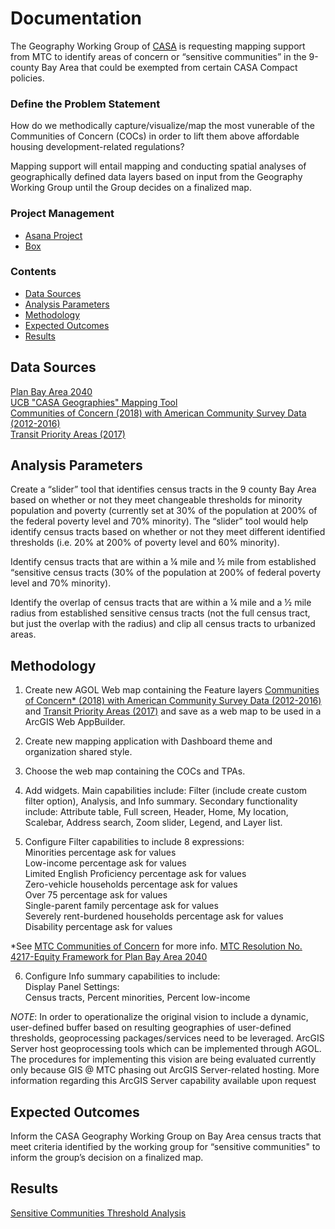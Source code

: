 # Documentation  

The Geography Working Group of [CASA](https://mtc.ca.gov/our-work/plans-projects/casa-committee-house-bay-area) is requesting mapping support from MTC to identify areas of concern or “sensitive communities” in the 9-county Bay Area that could be exempted from certain CASA Compact policies.  

### Define the Problem Statement  

How do we methodically capture/visualize/map the most vunerable of the Communities of Concern (COCs) in order to lift them above affordable housing development-related regulations?

Mapping support will entail mapping and conducting spatial analyses of geographically defined data layers based on input from the Geography Working Group until the Group decides on a finalized map.
  
### Project Management 

- [Asana Project](https://app.asana.com/0/inbox/797943099119524/840113458715896/840113458715905) 
- [Box](https://mtcdrive.box.com/s/mqgzpdqlfrofzdzkcmfx25b5pd6wx28p)

### Contents 

- [Data Sources](#data-sources)
- [Analysis Parameters](#analysis-parameters)
- [Methodology](#methodology)
- [Expected Outcomes](#expected-outcomes)
- [Results](#results)

## Data Sources  

[Plan Bay Area 2040](https://www.planbayarea.org/)  
[UCB "CASA Geographies" Mapping Tool](https://cci-displacement.carto.com/viz/d65da6ad-d32e-4500-99ca-f657286804ff/embed_map)  
[Communities of Concern (2018) with American Community Survey Data (2012-2016)](https://mtc.maps.arcgis.com/home/item.html?id=1501fe1552414d569ca747e0e23628ff)    
[Transit Priority Areas (2017)](https://mtc.maps.arcgis.com/home/item.html?id=d97b4f72543a40b2b85d59ac085e01a0)    


## Analysis Parameters  

Create a “slider” tool that identifies census tracts in the 9 county Bay Area based on whether or not they meet changeable thresholds for minority population and poverty (currently set at 30% of the population at 200% of the federal poverty level and 70% minority). The “slider” tool would help identify census tracts based on whether or not they meet different identified thresholds (i.e. 20% at 200% of poverty level and 60% minority).  

Identify census tracts that are within a ¼ mile and ½ mile from established “sensitive census tracts (30% of the population at 200% of federal poverty level and 70% minority).  

Identify the overlap of census tracts that are within a ¼ mile and a ½ mile radius from established sensitive census tracts (not the full census tract, but just the overlap with the radius) and clip all census tracts to urbanized areas.  

## Methodology  

1. Create new AGOL Web map containing the Feature layers [Communities of Concern* (2018) with American Community Survey Data (2012-2016)](https://mtc.maps.arcgis.com/home/item.html?id=1501fe1552414d569ca747e0e23628ff) and [Transit Priority Areas (2017)](https://mtc.maps.arcgis.com/home/item.html?id=d97b4f72543a40b2b85d59ac085e01a0) and save as a web map to be used in a ArcGIS Web AppBuilder.  
2. Create new mapping application with Dashboard theme and organization shared style.  
3. Choose the web map containing the COCs and TPAs.  
4. Add widgets. Main capabilities include: Filter (include create custom filter option), Analysis, and Info summary. Secondary functionality include: Attribute table, Full screen, Header, Home, My location, Scalebar, Address search, Zoom slider, Legend, and Layer list.  

5. Configure Filter capabilities to include 8 expressions:  
    Minorities percentage ask for values  
    Low-income percentage ask for values  
    Limited English Proficiency percentage ask for values  
    Zero-vehicle households percentage ask for values  
    Over 75 percentage ask for values  
    Single-parent family percentage ask for values  
    Severely rent-burdened households percentage ask for values  
    Disability percentage ask for values  
    
*See [MTC Communities of Concern](https://github.com/BayAreaMetro/Spatial-Analysis-Mapping-Projects/tree/master/Project-Documentation/Communities-of-Concern) for more info. [MTC Resolution No. 4217-Equity Framework for Plan Bay Area 2040](https://mtc.legistar.com/LegislationDetail.aspx?ID=2555452&GUID=575A6D3F-B8B8-44CF-9F2D-ABEF8B3C9F06&Options=ID%7CText%7C&Search=%22communities+of+concern%22)  

6. Configure Info summary capabilities to include:  
    Display Panel Settings:  
    Census tracts, Percent minorities, Percent low-income  

*NOTE*: In order to operationalize the original vision to include a dynamic, user-defined buffer based on resulting geographies of user-defined thresholds, geoprocessing packages/services need to be leveraged. ArcGIS Server host geoprocessing tools which can be implemented through AGOL. The procedures for implementing this vision are being evaluated currently only because GIS @ MTC phasing out ArcGIS Server-related hosting. More information regarding this ArcGIS Server capability available upon request

## Expected Outcomes  

Inform the CASA Geography Working Group on Bay Area census tracts that meet criteria identified by the working group for “sensitive communities" to inform the group’s decision on a finalized map.  

## Results  

[Sensitive Communities Threshold Analysis](https://mtc.maps.arcgis.com/apps/webappviewer/index.html?id=ade9682451cd49b0ba988abc38dbecb9)  




